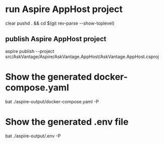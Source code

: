# run Aspire AppHost project
clear
pushd . && cd $(git rev-parse --show-toplevel)

## publish Aspire AppHost project
aspire publish --project src/AskVantage/Aspire/AskVantage.AppHost/AskVantage.AppHost.csproj

# Show the generated docker-compose.yaml
bat ./aspire-output/docker-compose.yaml -P

# Show the generated .env file
bat ./aspire-output/.env -P